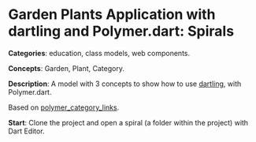 
# Garden Plants Application with dartling and Polymer.dart: Spirals

**Categories**: education, class models, web components.

**Concepts**: Garden, Plant, Category.

**Description**:
A model with 3 concepts to show how to use 
[dartling](https://github.com/dzenanr/dartlero), 
with Polymer.dart.

Based on [polymer_category_links](https://github.com/dzenanr/polymer_category_links).

**Start**:
Clone the project and open a spiral (a folder within the project) with Dart Editor. 
 






